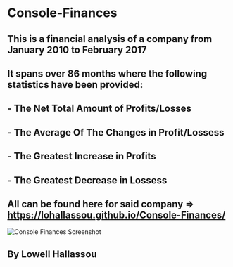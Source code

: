 # Console-Finances

## This is a financial analysis of a company from January 2010 to February 2017

## It spans over 86 months where the following statistics have been provided:


## - The Net Total Amount of Profits/Losses
## - The Average Of The Changes in Profit/Lossess
## - The Greatest Increase in Profits
## - The Greatest Decrease in Lossess

## All can be found here for said company => https://lohallassou.github.io/Console-Finances/

<p><img src=.images/Console-Finances.jpg alt='Console Finances Screenshot'></p>

## By Lowell Hallassou
